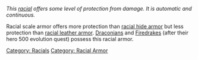 *This [racial](:Category:_Racials.md "wikilink") offers some level of
protection from damage. It is automatic and continuous.*

Racial scale armor offers more protection than [racial hide
armor](Racial_Armorhide.md "wikilink") but less protection than [racial
leather armor](Racial_Armorleather.md "wikilink").
[Draconians](Draconians "wikilink") and
[Firedrakes](Firedrakes "wikilink") (after their hero 500 evolution
quest) possess this racial armor.

[Category: Racials](Category:_Racials "wikilink") [Category: Racial
Armor](Category:_Racial_Armor "wikilink")
